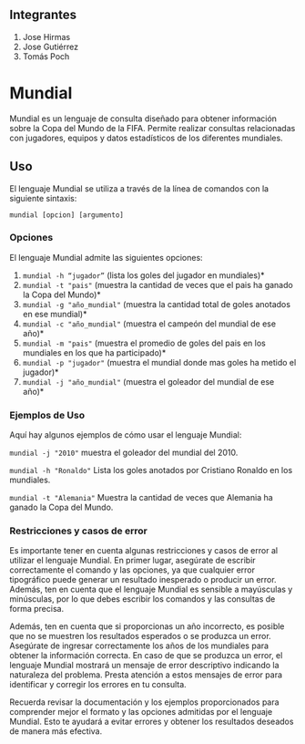 ## Integrantes
1) Jose Hirmas
2) Jose Gutiérrez
3) Tomás Poch

# Mundial

Mundial es un lenguaje de consulta diseñado para obtener información sobre la Copa del Mundo de la FIFA. Permite realizar consultas relacionadas con jugadores, equipos y datos estadísticos de los diferentes mundiales.

## Uso

El lenguaje Mundial se utiliza a través de la línea de comandos con la siguiente sintaxis:

`mundial [opcion] [argumento]`

### Opciones

El lenguaje Mundial admite las siguientes opciones:

1) `mundial -h “jugador”` (lista los goles del jugador en mundiales)*
2) `mundial -t "pais"` (muestra la cantidad de veces que el pais ha ganado la Copa del Mundo)*
3) `mundial -g "año_mundial"` (muestra la cantidad total de goles anotados en ese mundial)*
4) `mundial -c "año_mundial"` (muestra el campeón del mundial de ese año)*
5) `mundial -m "pais"` (muestra el promedio de goles del pais en los mundiales en los que ha participado)*
6) `mundial -p "jugador"` (muestra el mundial donde mas goles ha metido el jugador)*
7) `mundial -j "año_mundial"` (muestra el goleador del mundial de ese año)*

### Ejemplos de Uso

Aquí hay algunos ejemplos de cómo usar el lenguaje Mundial:

`mundial -j "2010"` muestra el goleador del mundial del 2010.

`mundial -h "Ronaldo"` Lista los goles anotados por Cristiano Ronaldo en los mundiales.

`mundial -t "Alemania"` Muestra la cantidad de veces que Alemania ha ganado la Copa del Mundo.

### Restricciones y casos de error
Es importante tener en cuenta algunas restricciones y casos de error al utilizar el lenguaje Mundial. En primer lugar, asegúrate de escribir correctamente el comando y las opciones, ya que cualquier error tipográfico puede generar un resultado inesperado o producir un error. Además, ten en cuenta que el lenguaje Mundial es sensible a mayúsculas y minúsculas, por lo que debes escribir los comandos y las consultas de forma precisa.

Además, ten en cuenta que si proporcionas un año incorrecto, es posible que no se muestren los resultados esperados o se produzca un error. Asegúrate de ingresar correctamente los años de los mundiales para obtener la información correcta. En caso de que se produzca un error, el lenguaje Mundial mostrará un mensaje de error descriptivo indicando la naturaleza del problema. Presta atención a estos mensajes de error para identificar y corregir los errores en tu consulta.

Recuerda revisar la documentación y los ejemplos proporcionados para comprender mejor el formato y las opciones admitidas por el lenguaje Mundial. Esto te ayudará a evitar errores y obtener los resultados deseados de manera más efectiva.